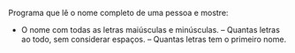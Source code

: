 Programa que lê o nome completo de uma pessoa e mostre:
- O nome com todas as letras maiúsculas e minúsculas.
– Quantas letras ao todo, sem considerar espaços.
– Quantas letras tem o primeiro nome.